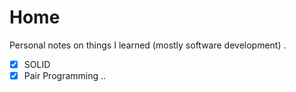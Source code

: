#  Home

Personal notes on things I learned (mostly software development) .

- [x] SOLID
- [x] Pair Programming
..
